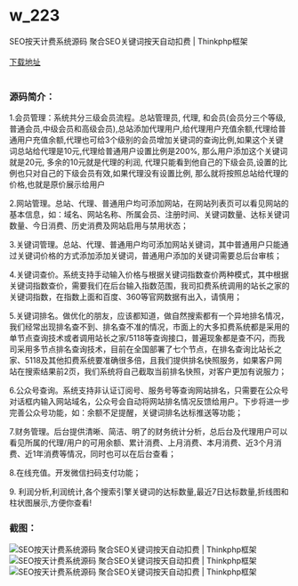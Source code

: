# w_223
SEO按天计费系统源码 聚合SEO关键词按天自动扣费 | Thinkphp框架
<br/></br>
[下载地址](https://www.uuid2.com/223.html "下载地址")
<br/></br>
<h3>源码简介：</h3>
<p>1.会员管理：系统共分三级会员流程。总站管理员, 代理, 和会员(会员分三个等级,普通会员,中级会员和高级会员),总站添加代理用户,给代理用户充值余额,代理给普通用户充值余额,代理也可给3个级别的会员增加关键词的查询比例,如果这个关键词总站给代理是10元,代理给普通用户设置比例是200%, 那么用户添加这个关键词就是20元, 多余的10元就是代理的利润, 代理只能看到他自己的下级会员,设置的比例也只对自己的下级会员有效,如果代理没有设置比例, 那么就将按照总站给代理的价格,也就是原价展示给用户<p>
<p>2.网站管理。总站、代理、普通用户均可添加网站，在网站列表页可以看见网站的基本信息，如：域名、网站名称、所属会员、注册时间、关键词数量、达标关键词数量、今日消费、历史消费及网站启用与禁用状态；

3.关键词管理。总站、代理、普通用户均可添加网站关键词，其中普通用户只能通过关键词价格的方式添加添加关键词，普通用户添加的关键词需要总后台审核；

4.关键词查价。系统支持手动输入价格与根据关键词指数查价两种模式，其中根据关键词指数查价，需要我们在后台输入指数范围，我司扣费系统调用的站长之家的关键词指数，在指数上面和百度、360等官网数据有出入，请慎用；

5.关键词排名。做优化的朋友，应该都知道，做自然搜索都有一个异地排名情况，我们经常出现排名查不到、排名查不准的情况，市面上的大多扣费系统都是采用的单节点查询技术或者调用站长之家/5118等查询接口，普遍现象都是查不闪，而我司采用多节点排名查询技术，目前在全国部署了七个节点，在排名查询比站长之家、5118及其他扣费系统要准确很多倍，且我们提供排名快照服务，如果客户网站在搜索结果前2页，我们系统将自己截取当前排名快照，对客户更加有说服力；

6.公众号查询。系统支持非认证订阅号、服务号等查询网站排名，只需要在公众号对话框内输入网站域名，公众号会自动将网站排名情况反馈给用户。下步将进一步完善公众号功能，如：余额不足提醒，关键词排名达标推送等功能；

7.财务管理。后台提供清晰、简洁、明了的财务统计分析，总后台及代理用户可以看见所属的代理/用户的可用余额、累计消费、上月消费、本月消费、近3个月消费、近1年消费等情况，同时也可以在后台查看；

8.在线充值。开发微信扫码支付功能；<p>
<p>9. 利润分析,利润统计,各个搜索引擎关键词的达标数量,最近7日达标数量,折线图和柱状图展示,方便你查看!<p>
<h3>截图：</h3>
<img src="https://www.uuid2.com/wp-content/uploads/img/202105/7a9953e602.jpg" alt="SEO按天计费系统源码 聚合SEO关键词按天自动扣费 | Thinkphp框架"><img src="https://www.uuid2.com/wp-content/uploads/img/202105/ba1e37a710.jpg" alt="SEO按天计费系统源码 聚合SEO关键词按天自动扣费 | Thinkphp框架"><img src="https://www.uuid2.com/wp-content/uploads/img/202105/feb2447227.jpg" alt="SEO按天计费系统源码 聚合SEO关键词按天自动扣费 | Thinkphp框架">
